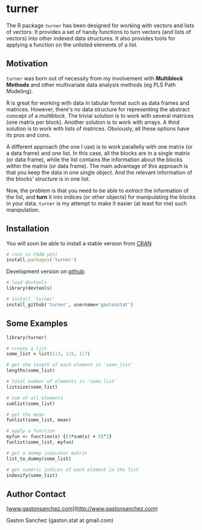 # turner

The R package `turner` has been designed for working with vectors and lists of vectors. It provides a set of handy functions to turn vectors (and lists of vectors) into other indexed data structures. It also provides tools for applying a function on the unlisted elements of a list.

## Motivation

`turner` was born out of necessity from my involvement with **Multiblock Methods** and other multivariate data analysis methods (eg PLS Path Modeling). 

R is great for working with data in tabular format such as data frames and matrices. However, there's no data structure for representing the abstract concept of a *multiblock*. The trivial solution is to work with several matrices (one matrix per block). Another solution is to work with arrays. A third solution is to work with lists of matrices. Obviously, all these options have its pros and cons.

A different approach (the one I use) is to work parallelly with one matrix (or a data frame) and one list. In this case, all the blocks are in a single matrix (or data frame), while the list contains the information about the blocks within the matrix (or data frame). The main advantage of this approach is that you keep the data in one single object. And the relevant information of the blocks' structure is in one list.

Now, the problem is that you need to be able to *extract* the information of the list, and **turn** it into indices (or other objects) for manipulating the blocks in your data. `turner` is my attempt to make it easier (at least for me) such manipulation.


## Installation

You will soon be able to install a stable version from [CRAN](http://cran.r-project.org/package=turner)
```ruby
# (not in CRAN yet)
install.packages('turner')
```

Development version on [github](https://github.com/gastonstat/turner):
```ruby
# load devtools
library(devtools)

# install 'turner'
install_github('turner', username='gastonstat')
```


## Some Examples
```ruby
library(turner)

# create a list
some_list = list(1:3, 1:5, 1:7)

# get the length of each element in 'some_list'
lengths(some_list)

# total number of elements in 'some_list'
listsize(some_list)

# sum of all elements
sumlist(some_list)

# get the mean
funlist(some_list, mean)

# apply a function
myfun <- function(x) {(3*sum(x) + 5)^2}
funlist(some_list, myfun)

# get a dummy indicator matrix
list_to_dummy(some_list)

# get numeric indices of each element in the list
indexify(some_list)
```

Author Contact
--------------
[www.gastonsanchez.com](http://www.gastonsanchez.com)

Gaston Sanchez (gaston.stat at gmail.com)